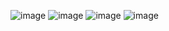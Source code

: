![image](https://user-images.githubusercontent.com/66333305/191305261-5fa2479b-67ff-4b64-904b-9bb2840e8018.png)
![image](https://user-images.githubusercontent.com/66333305/192314382-59988139-36ca-440a-b26b-32cb0215a8f8.png)
![image](https://user-images.githubusercontent.com/66333305/191306033-fd32e2e7-7d12-402b-b709-24af9d2b0518.png)
![image](https://user-images.githubusercontent.com/66333305/191306185-a137a546-87bb-4390-95ad-03d8d39d5cb1.png)
